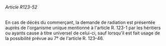 ###### Article R123-52

En cas de décès du commerçant, la demande de radiation est présentée auprès de l'organisme unique mentionné à l'article R. 123-1 par les héritiers ou ayants cause à titre universel de celui-ci, sauf lorsqu'il est fait usage de la possibilité prévue au 7° de l'article R. 123-46.

